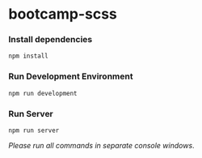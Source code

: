 # bootcamp-scss

### Install dependencies

`npm install`

### Run Development Environment

`npm run development`

### Run Server

`npm run server`

*Please run all commands in separate console windows*.